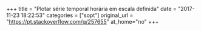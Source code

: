 +++
title = "Plotar série temporal horária em escala definida"
date = "2017-11-23 18:22:53"
categories = ["sopt"]
original_url = "https://pt.stackoverflow.com/q/257655"
at_home="no"
+++

